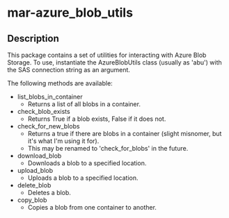 # mar-azure_blob_utils

## Description
This package contains a set of utilities for interacting with Azure Blob Storage.
To use, instantiate the AzureBlobUtils class (usually as 'abu') with the SAS connection string as an argument.

The following methods are available:
- list_blobs_in_container
    - Returns a list of all blobs in a container.
- check_blob_exists
    - Returns True if a blob exists, False if it does not.
- check_for_new_blobs
    - Returns a true if there are blobs in a container (slight misnomer, but it's what I'm using it for).
    - This may be renamed to 'check_for_blobs' in the future.
- download_blob
    - Downloads a blob to a specified location.
- upload_blob
    - Uploads a blob to a specified location.
- delete_blob
    - Deletes a blob.
- copy_blob
    - Copies a blob from one container to another.
